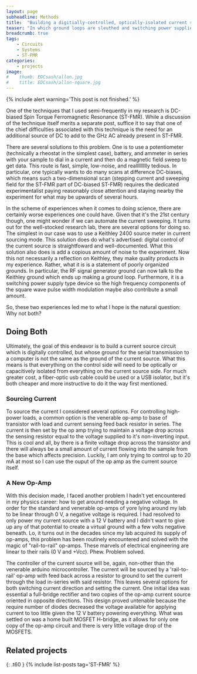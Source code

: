 ```yaml
---
layout: page
subheadline: Methods
title:  "Building a digitially-controlled, optically-isolated current source"
teaser: "In which ground loops are sleuthed and switching power supplies are replaced"
breadcrumb: true
tags:
    - Circuits
    - Systems
    - ST-FMR
categories:
    - projects
image:
#    thumb: EDCsash/allon.jpg
#    title: EDCsash/allon-square.jpg
---
```


{% include alert warning='This post is not finished.' %}

One of the techniques that I used semi-frequently in my research is DC-biased Spin Torque Ferromagnetic Resonance (ST-FMR). While a discussion of the technique itself merits a separate post, suffice it to say that one of the chief difficulties associated with this technique is the need for an additional source of DC to add to the GHz AC already present in ST-FMR. 

There are several solutions to this problem. One is to use a potentiometer (technically a rheostat in the simplest case), battery, and ammeter in series with your sample to dial in a current and then do a magnetic field sweep to get data. This route is fast, simple, low-noise, and reallllllllly tedious. In particular, one typically wants to do many scans at difference DC-biases, which means such a two-dimensional scan (stepping current and sweeping field for the ST-FMR part of DC-biased ST-FMR) requires the dedicated experimentalist paying reasonably close attention and staying nearby the experiment for what may be upwards of several hours.

In the scheme of experiences when it comes to doing science, there are certainly worse experiences one could have. Given that it's the 21st century though, one might wonder if we can automate the current sweeping. It turns out for the well-stocked research lab, there are several options for doing so. The simplest in our case was to use a Keithley 2400 source meter in current sourcing mode. This solution does do what's advertised: digital control of the current source is straightfoward and well-documented. What this solution also does is add a copious amount of noise to the experiment. Now this not necessarily a reflection on Keithley, they make quality products in my experience. Rather, what it is is a statement of poorly organized grounds. In particular, the RF signal generator ground can now talk to the Keithley ground which ends up making a ground loop. Furthermore, it is a switching power supply type device so the high frequency components of the square wave pulse width modulation maybe also contribute a small amount.

So, these two experiences led me to what I hope is the natural question: Why not both?

## Doing Both

Ultimately, the goal of this endeavor is to build a current source circuit which is digitally controlled, but whose ground for the serial transmission to a computer is not the same as the ground of the current source. What this means is that everything on the control side will need to be optically or capacitively isolated from everything on the current source side. For much greater cost, a fiber-optic usb cable could be used or a USB isolator, but it's both cheaper and more instructive to do it the way first mentioned. 

### Sourcing Current

To source the current I considered several options. For controlling high-power loads, a common option is the venerable op-amp to base of transistor with load and current sensing feed back resistor in series. The current is then set by the op amp trying to maintain a voltage drop across the sensing resistor equal to the voltage supplied to it's non-inverting input. This is cool and all, by there is a finite voltage drop across the transistor and there will always be a small amount of current flowing into the sample from the base which affects precision. Luckily, I am only trying to control up to 20 mA at most so I can use the ouput of the op amp as the current source itself. 

### A New Op-Amp

With this decision made, I faced another problem I hadn't yet encountered in my physics career: how to get around needing a negative voltage. In order for the standard and venerable op-amps of yore lying around my lab to be linear through 0 V, a negative voltage is required. I had resolved to only power my current source with a 12 V battery and I didn't want to give up any of that potential to create a virtual ground with a few volts negative beneath. Lo, it turns out in the decades since my lab acquired its supply of op-amps, this problem has been routinely encountered and solved with the magic of "rail-to-rail" op-amps. These marvels of electrical engineering are linear to their rails (0 V and +Vcc). Phew. Problem solved. 


The controller of the current source will be, again, non-other than the venerable arduino microcontroller. The current will be sourced by a 'rail-to-rail' op-amp with feed back across a resistor to ground to set the current through the load in-series with said resistor. This leaves several options for both switching current direction and setting the current. One initial idea was essential a full-bridge rectifier and two copies of the op-amp current source oriented in opposite directions. This design proved untenable because the require number of diodes decreased the voltage available for applying current to too little given the 12 V battery powering everything. What was settled on was a home built MOSFET H-bridge, as it allows for only one copy of the op-amp circuit and there is very little voltage drop of the MOSFETS.





## Related projects
{: .t60 }
{% include list-posts tag='ST-FMR' %}

[1]: https://www.virtualbox.org/wiki/VirtualBox
[2]: http://www.dhcs.ca.gov/provgovpart/Pages/Runtime_9.aspx
[3]: http://www.comtrol.com/rocketport-multi-port-serial-cards/rocketport-universal-pci/rocketport-universal-pci-16port
[4]: http://www.eterlogic.com/help/vspe/NetworkBridgePage.html
[5]: http://www.prestwoodboards.com/aspsuite/eboard/thread.asp?MBID=9067
[6]: {{site.url}}/wildcard
[7]: http://www.eltima.com/products/serial-port-monitor/



